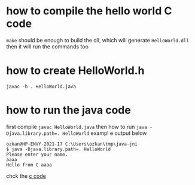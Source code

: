 # how to compile the hello world C code
`make` should be enough to build the dll, which will generate `HelloWorld.dll` then it will run the commands too

# how to create HelloWorld.h
```
javac -h . HelloWorld.java
```

# how to run the java code
first compile `javac HelloWorld.java` then how to run `java -Djava.library.path=. HelloWorld` exampl e output below


```shell
ozkan@HP-ENVY-2021-I7 C:\Users\ozkan\tmp\java-jni
$ java -Djava.library.path=. HelloWorld
Please enter your name.
aaaa
Hello from C aaaa
```
chck the [c code](./HellowWorld.c)